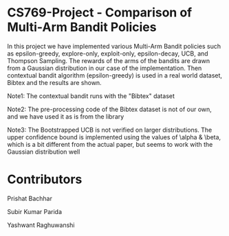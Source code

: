 # CS769-Project - Comparison of Multi-Arm Bandit Policies

In this project we have implemented various Multi-Arm Bandit policies such as epsilon-greedy, explore-only, exploit-only, epsilon-decay, UCB, and Thompson Sampling. The rewards of the arms of the bandits are drawn from a Gaussian distribution in our case of the implementation. Then contextual bandit algorithm (epsilon-greedy) is used in a real world dataset, Bibtex and the results are shown. 

Note1: The contextual bandit runs with the "Bibtex" dataset

Note2: The pre-processing code of the Bibtex dataset is not of our own, and we have used it as is from the library

Note3: The Bootstrapped UCB is not verified on larger distributions. 
The upper confidence bound is implemented using the values of \alpha & \beta, which is a bit different from the actual paper, but seems to work with the Gaussian distribution well

# Contributors

Prishat Bachhar

Subir Kumar Parida

Yashwant Raghuwanshi
